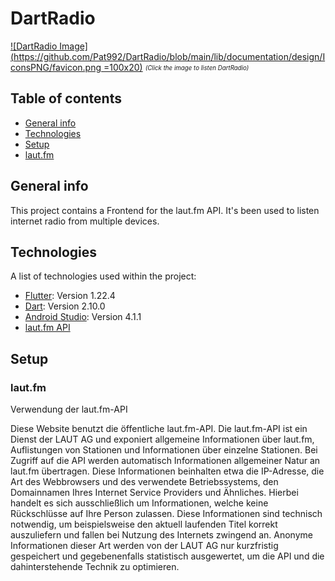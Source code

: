 # DartRadio

[![DartRadio Image](https://github.com/Pat992/DartRadio/blob/main/lib/documentation/design/IconsPNG/favicon.png =100x20)](https://pat992.github.io/DartRadio/#/)
<sub><sup>_(Click the image to listen DartRadio)_</sup></sub>



## Table of contents
* [General info](#general-info)
* [Technologies](#technologies)
* [Setup](#setup)
* [laut.fm](#laut.fm)

## General info
This project contains a Frontend for the laut.fm API.
It's been used to listen internet radio from multiple devices.

## Technologies
A list of technologies used within the project:
* [Flutter](https://flutter.dev/): Version 1.22.4
* [Dart](https://dart.dev/): Version 2.10.0
* [Android Studio](https://developer.android.com/studio): Version 4.1.1
* [laut.fm API](https://api.laut.fm/)


## Setup


### laut.fm
Verwendung der laut.fm-API

Diese Website benutzt die öffentliche laut.fm-API.
Die laut.fm-API ist ein Dienst der LAUT AG und exponiert allgemeine Informationen über laut.fm, Auflistungen von Stationen und Informationen über einzelne Stationen. Bei Zugriff auf die API werden automatisch Informationen allgemeiner Natur an laut.fm übertragen. Diese Informationen beinhalten etwa die IP-Adresse, die Art des Webbrowsers und des verwendete Betriebssystems, den Domainnamen Ihres Internet Service Providers und Ähnliches. Hierbei handelt es sich ausschließlich um Informationen, welche keine Rückschlüsse auf Ihre Person zulassen. Diese Informationen sind technisch notwendig, um beispielsweise den aktuell laufenden Titel korrekt auszuliefern und fallen bei Nutzung des Internets zwingend an. Anonyme Informationen dieser Art werden von der LAUT AG nur kurzfristig gespeichert und gegebenenfalls statistisch ausgewertet, um die API und die dahinterstehende Technik zu optimieren.
